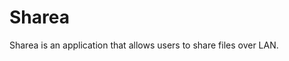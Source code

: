 [//]: # (You wanna share files between your devices in your network, say iphone and linux computer, what will you do?)
[//]: # (1&#41; Use)

# Sharea

Sharea is an application that allows users to share files over LAN.


